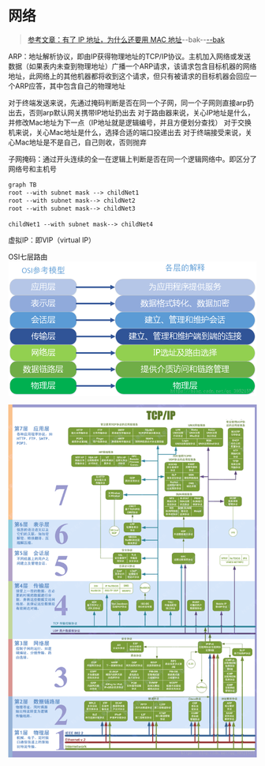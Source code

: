 # 网络

> [参考文章：有了 IP 地址，为什么还要用 MAC 地址](https://www.zhihu.com/question/21546408/answer/2303205686)--bak--[--bak](https://mp.weixin.qq.com/s/jiPMUk6zUdOY6eKxAjNDbQ)

ARP：地址解析协议，即由IP获得物理地址的TCP/IP协议。主机加入网络或发送数据（如果表内未查到物理地址）广播一个ARP请求，该请求包含目标机器的网络地址，此网络上的其他机器都将收到这个请求，但只有被请求的目标机器会回应一个ARP应答，其中包含自己的物理地址

对于终端发送来说，先通过掩码判断是否在同一个子网，同一个子网则直接arp扔出去，否则arp默认网关携带IP地址扔出去
对于路由器来说，关心IP地址是什么，并修改Mac地址为下一点（IP地址就是逻辑编号，并且方便划分查找）
对于交换机来说，关心Mac地址是什么，选择合适的端口投递出去
对于终端接受来说，关心Mac地址是不是自己，自己则收，否则抛弃

子网掩码：通过开头连续的全一在逻辑上判断是否在同一个逻辑网络中。即区分了网络号和主机号

```mermaid
graph TB
root --with subnet mask --> childNet1
root --with subnet mask--> childNet2
root --with subnet mask--> childNet3

childNet1 --with subnet mask--> childNet4
```

虚拟IP：即VIP（virtual IP）

OSI七层路由![img](https://raw.githubusercontent.com/xiaoluxiang/picCollect/main/workDesign/img/20180411120702438)

![img](https://raw.githubusercontent.com/xiaoluxiang/picCollect/main/workDesign/img/2018041112053246)
